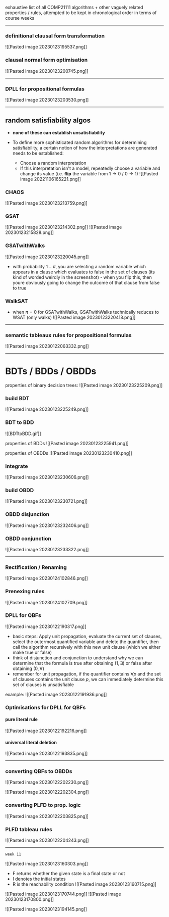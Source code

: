 exhaustive list of all COMP21111 algorithms + other vaguely related properties / rules, attempted to be kept in chronological order in terms of course weeks

***

### definitional clausal form transformation

![[Pasted image 20230123195537.png]]

### clausal normal form optimisation

![[Pasted image 20230123200745.png]]

***

### DPLL for propositional formulas

![[Pasted image 20230123203530.png]]

***

## random satisfiability algos
- **none of these can establish unsatisfiability**

- To define more sophisticated random algorithms for determining satisfiability, a certain notion of how the interpretations are generated needs to be established:
	- Choose a random interpretation
	- If this interpretation isn't a model, repeatedly choose a variable and change its value (i.e. **flip** the variable from $1\rightarrow 0$ / $0\rightarrow 1$)
![[Pasted image 20221106165221.png]]

### CHAOS

![[Pasted image 20230123213759.png]]


### GSAT
![[Pasted image 20230123214302.png]]
![[Pasted image 20230123215828.png]]

### GSATwithWalks

![[Pasted image 20230123220045.png]]
- with probability $1 - \pi$, you are selecting a random variable which appears in a clause which evaluates to false in the set of clauses (its kind of worded weirdly in the screenshot) - when you flip this, then youre obviously going to change the outcome of that clause from false to true

### WalkSAT

- when $\pi = 0$ for GSATwithWalks, GSATwithWalks technically reduces to WSAT (only walks)
![[Pasted image 20230123220418.png]]

***

### semantic tableaux rules for propositional formulas

![[Pasted image 20230122063332.png]]

***
# BDTs / BDDs / OBDDs

properties of binary decision trees:
![[Pasted image 20230123225209.png]]

### build BDT
![[Pasted image 20230123225249.png]]

### BDT to BDD
![[BDTtoBDD.gif]]

properties of BDDs
![[Pasted image 20230123225941.png]]

properties of OBDDs
![[Pasted image 20230123230410.png]]

### integrate
![[Pasted image 20230123230606.png]]

### build OBDD
![[Pasted image 20230123230721.png]]


### OBDD disjunction
![[Pasted image 20230123232406.png]]

### OBDD conjunction
![[Pasted image 20230123233322.png]]

***
### Rectification / Renaming
![[Pasted image 20230124102846.png]]


### Prenexing rules
![[Pasted image 20230124102709.png]]


### DPLL for QBFs

![[Pasted image 20230122190317.png]]

- basic steps: Apply unit propagation, evaluate the current set of clauses, select the outermost quantified variable and delete the quantifier, then call the algorithm recursively with this new unit clause (which we either make true or false)
- think of disjunction and conjunction to understand why we can determine that the formula is true after obtaining $(1,\exists)$ or false after obtaining $(0,\forall)$
- remember for unit propagation, if the quantifier contains $\forall p$ and the set of clauses contains the unit clause $p$, we can immediately determine this set of clauses is unsatisfiable

example:
![[Pasted image 20230122191936.png]]

### Optimisations for DPLL for QBFs

#### pure literal rule
![[Pasted image 20230122192216.png]]

#### universal literal deletion
![[Pasted image 20230122193835.png]]

***

### converting QBFs to OBDDs

![[Pasted image 20230122202230.png]]

![[Pasted image 20230122202304.png]]

### converting PLFD to prop. logic

![[Pasted image 20230122203825.png]]

### PLFD tableau rules

![[Pasted image 20230122204243.png]]


***
`week 11`

![[Pasted image 20230123160303.png]]
- F returns whether the given state is a final state or not
- I denotes the initial states 
- R is the reachability condition
![[Pasted image 20230123160715.png]]

![[Pasted image 20230123170744.png]]
![[Pasted image 20230123170800.png]]

![[Pasted image 20230123194145.png]]